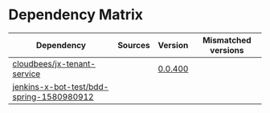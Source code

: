 # Dependency Matrix

Dependency | Sources | Version | Mismatched versions
---------- | ------- | ------- | -------------------
[cloudbees/jx-tenant-service](https://github.com/cloudbees/jx-tenant-service) |  | [0.0.400](https://github.com/cloudbees/jx-tenant-service/releases/tag/v0.0.400) | 
[jenkins-x-bot-test/bdd-spring-1580980912](https://github.com/jenkins-x-bot-test/bdd-spring-1580980912.git) |  | []() | 

